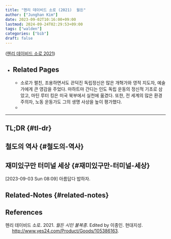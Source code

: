 ```yaml
---
title: "헨리 데이비드 소로 (2021)  월든"
author: ["Junghan Kim"]
date: 2023-09-02T10:16:00+09:00
lastmod: 2024-09-24T02:29:53+09:00
tags: ["walden"]
categories: ["bib"]
draft: false
---
```


(<a href="#citeproc_bib_item_1">헨리 데이비드 소로 2021</a>)

-   Related Pages
    -

    -   소로가 펼친, 조용하면서도 끈덕진 독립정신은 많은 개혁가와 영적 지도자, 예술가에게 큰 영감을 주었다. 마하트마 간디는 인도 독립 운동의 정신적 기초로 삼았고, 마틴 루터 킹은 미국 북부에서 실천에 옮겼다. 또한, 전 세계의 많은 환경주의자, 노동 운동가도 그의 생명 사상을 높이 평가했다.
    -

---


## TL;DR {#tl-dr}


## 철도의 역사 {#철도의-역사}


## 재미있구만 터미널 세상 {#재미있구만-터미널-세상}

<span class="timestamp-wrapper"><span class="timestamp">[2023-09-03 Sun 08:09]</span></span> 아름답다 밥하자.


## Related-Notes {#related-notes}

## References

<style>.csl-entry{text-indent: -1.5em; margin-left: 1.5em;}</style><div class="csl-bib-body">
  <div class="csl-entry"><a id="citeproc_bib_item_1"></a>헨리 데이비드 소로. 2021. <i>월든 시민 불복종</i>. Edited by 이종인. 현대지성. <a href="http://www.yes24.com/Product/Goods/105386163">http://www.yes24.com/Product/Goods/105386163</a>.</div>
</div>
